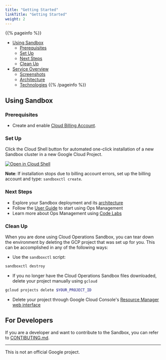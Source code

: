 ```yaml
---
title: "Getting Started"
linkTitle: "Getting Started"
weight: 2
---
```

{{% pageinfo %}}
* [Using Sandbox](#using-sandbox)
  * [Prerequisites](#prerequisites)
  * [Set Up](#set-up)
  * [Next Steps](#next-steps)
  * [Clean Up](#clean-up)
* [Service Overview](/docs/service_overview/)
  * [Screenshots](/docs/service_overview/#screenshots)
  * [Architecture](/docs/service_overview/#service-architecture)
  * [Technologies](/docs/service_overview/#technologies)
{{% /pageinfo %}}

## Using Sandbox

### Prerequisites

* Create and enable [Cloud Billing Account](https://cloud.google.com/billing/docs/how-to/manage-billing-account).

### Set Up

Click the Cloud Shell button for automated one-click installation of a new Sandbox cluster in a new Google Cloud Project.

[![Open in Cloud Shell](http://www.gstatic.com/cloudssh/images/open-btn.svg)](https://console.cloud.google.com/cloudshell/editor?cloudshell_git_repo=https://github.com/GoogleCloudPlatform/cloud-ops-sandbox.git&cloudshell_git_branch=v0.5.0&shellonly=true&cloudshell_image=gcr.io/stackdriver-sandbox-230822/cloudshell-image/uncertified:v0.5.0&cloudshell_tutorial=docs/tutorial.md)

__Note__: If installation stops due to billing account errors, set up the billing account and type: `sandboxctl create`.

### Next Steps

* Explore your Sandbox deployment and its [architecture](#Service-Overview)
* Follow the [User Guide](/docs/README.md) to start using Ops Management
* Learn more about Ops Management using [Code Labs](https://codelabs.developers.google.com/s/results?q=Monitoring)

### Clean Up

When you are done using Cloud Operations Sandbox, you can tear down the environment by deleting the GCP project that was set up for you. This can be accomplished in any of the following ways:

* Use the `sandboxctl` script:

```bash
sandboxctl destroy
```

* If you no longer have the Cloud Operations Sandbox files downloaded, delete your project manually using `gcloud`

```bash
gcloud projects delete $YOUR_PROJECT_ID
```

* Delete your project through Google Cloud Console's [Resource Manager web interface](https://console.cloud.google.com/cloud-resource-manager)

## For Developers

If you are a developer and want to contribute to the Sandbox, you can refer to [CONTIBUTING.md](https://github.com/GoogleCloudPlatform/cloud-ops-sandbox/blob/master/CONTRIBUTING.md).

---

This is not an official Google project.